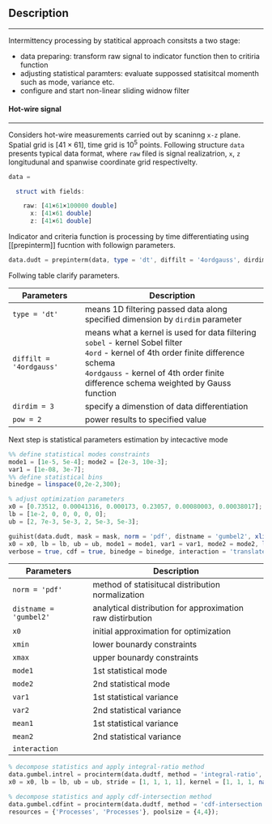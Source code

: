 ## Description
---
Intermittency processing by statitical approach consitsts a two stage: 
- data preparing: transform raw signal to indicator function then to critiria function
- adjusting statistical paramters: evaluate suppossed statisitcal momenth such as mode, variance etc.
- configure and start non-linear sliding widnow filter
#### Hot-wire signal
---
Considers hot-wire measurements carried out by scaninng `x-z` plane. Spatial grid is $[41\times 61]$, time grid is $10^5$ points. Following structure `data` presents typical data format, where `raw` filed is signal realizatrion, `x`, `z` longitudunal and spanwise coordinate grid respectivelty.  
```octave
data = 

  struct with fields:

    raw: [41×61×100000 double]
      x: [41×61 double]
      z: [41×61 double]

```
Indicator and criteria function is processing by time differentiating using [[prepinterm]] fucntion with followign parameters. 
```octave
data.dudt = prepinterm(data, type = 'dt', diffilt = '4ordgauss', dirdim = 3, pow = 2);
```
Follwing table clarify parameters.

| Parameters              | Description                                                                                                                                                                                                                       |
| ----------------------- | --------------------------------------------------------------------------------------------------------------------------------------------------------------------------------------------------------------------------------- |
| `type = 'dt'`           | means 1D filtering passed data along specified dimension by `dirdim` parameter                                                                                                                                                    |
| `diffilt = '4ordgauss'` | means what a kernel is used for data filtering<br>`sobel` - kernel Sobel filter<br>`4ord` - kernel of 4th order finite difference schema<br>`4ordgauss` - kernel of 4th order finite difference schema weighted by Gauss function |
| `dirdim = 3`            | specify a dimenstion of data differentiation                                                                                                                                                                                      |
| `pow = 2`               | power results to specified value                                                                                                                                                                                                  |
Next step is statistical parameters estimation by intecactive mode

```octave
%% define statistical modes constraints
mode1 = [1e-5, 5e-4]; mode2 = [2e-3, 10e-3];
var1 = [1e-08, 3e-7];
%% define statistical bins
binedge = linspace(0,2e-2,300); 

% adjust optimization parameters
x0 = [0.73512, 0.00041316, 0.000173, 0.23057, 0.00080003, 0.00038017];
lb = [1e-2, 0, 0, 0, 0, 0];
ub = [2, 7e-3, 5e-3, 2, 5e-3, 5e-3];

guihist(data.dudt, mask = mask, norm = 'pdf', distname = 'gumbel2', xlim = [binedge(1), binedge(end)], ...
x0 = x0, lb = lb, ub = ub, mode1 = mode1, var1 = var1, mode2 = mode2, legend = true, ...
verbose = true, cdf = true, binedge = binedge, interaction = 'translate', aspect = 'image', clim = [binedge(1), binedge(end)]);
```


| Parameters             | Description                                                |
| ---------------------- | ---------------------------------------------------------- |
| `norm = 'pdf'`         | method of statisitucal distribution normalization          |
| `distname = 'gumbel2'` | analytical distribution for approximation raw distirbution |
| `x0`                   | initial approximation for optimization                     |
| `xmin`                 | lower bounardy constraints                                 |
| `xmax`                 | upper bounardy constraints                                 |
| `mode1`                | 1st statistical mode                                       |
| `mode2`                | 2nd statistical mode                                       |
| `var1`                 | 1st statistical variance                                   |
| `var2`                 | 2nd statistical variance                                   |
| `mean1`                | 1st statistical variance                                   |
| `mean2`                | 2nd statistical variance                                   |
| `interaction`          |                                                            |


```octave
% decompose statistics and apply integral-ratio method
data.gumbel.intrel = procinterm(data.dudtf, method = 'integral-ratio', distname = 'gumbel2', mode1 = mode1, mode2 = mode2, var1 = var1, binedge = binedge,
x0 = x0, lb = lb, ub = ub, stride = [1, 1, 1, 1], kernel = [1, 1, 1, nan], padval = {false,false,false,false}, fitdistinit = false, prefilt = 'none', postfilt = 'none', verbose = true, resources = {'Processes', 'Processes'}, poolsize = {4,4});

% decompose statistics and apply cdf-intersection method
data.gumbel.cdfint = procinterm(data.dudtf, method = 'cdf-intersection', distname = 'gumbel2', mode1 = mode1, mode2 = mode2, var1 = var1, binedge = binedge, x0 = x0, lb = lb, ub = ub, stride = [1, 1, 1, 1], kernel = [1, 1, 1, nan], padval = {false,false,false,false}, fitdistinit = false, prefilt = 'none', postfilt = 'none', verbose = true,
resources = {'Processes', 'Processes'}, poolsize = {4,4});
```